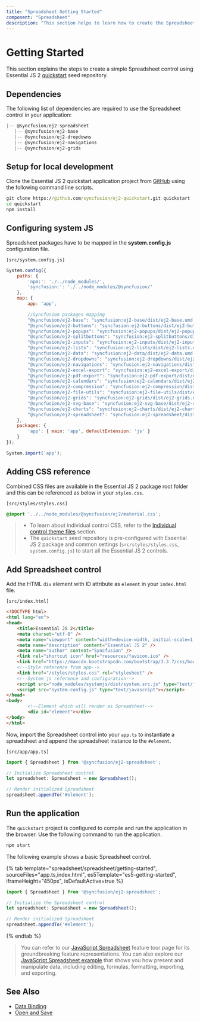 ```yaml
---
title: "Spreadsheet Getting Started"
component: "Spreadsheet"
description: "This section helps to learn how to create the Spreadsheet control in HTML5 JavaScript application with its basic features like selection, editing, formatting, importing and exporting to Excel."
---
```


# Getting Started

This section explains the steps to create a simple Spreadsheet control using Essential JS 2 [quickstart](https://github.com/syncfusion/ej2-quickstart.git) seed repository.

## Dependencies

The following list of dependencies are required to use the Spreadsheet control in your application:

```js
|-- @syncfusion/ej2-spreadsheet
   |-- @syncfusion/ej2-base
   |-- @syncfusion/ej2-dropdowns
   |-- @syncfusion/ej2-navigations
   |-- @syncfusion/ej2-grids

```

## Setup for local development

Clone the Essential JS 2 quickstart application project from [GitHub](https://github.com/syncfusion/ej2-quickstart.git) using the following command line scripts.

```cmd
git clone https://github.com/syncfusion/ej2-quickstart.git quickstart
cd quickstart
npm install
```

## Configuring system JS

Spreadsheet packages have to be mapped in the **system.config.js** configuration file.

`[src/system.config.js]`

```js
System.config({
    paths: {
        'npm:': './../node_modules/',
        'syncfusion:': './../node_modules/@syncfusion/'
    },
    map: {
        app: 'app',

        //Syncfusion packages mapping
        "@syncfusion/ej2-base": "syncfusion:ej2-base/dist/ej2-base.umd.min.js",
        "@syncfusion/ej2-buttons": "syncfusion:ej2-buttons/dist/ej2-buttons.umd.min.js",
        "@syncfusion/ej2-popups": "syncfusion:ej2-popups/dist/ej2-popups.umd.min.js",
        "@syncfusion/ej2-splitbuttons": "syncfusion:ej2-splitbuttons/dist/ej2-splitbuttons.umd.min.js",
        "@syncfusion/ej2-inputs": "syncfusion:ej2-inputs/dist/ej2-inputs.umd.min.js",
        "@syncfusion/ej2-lists": "syncfusion:ej2-lists/dist/ej2-lists.umd.min.js",
        "@syncfusion/ej2-data": "syncfusion:ej2-data/dist/ej2-data.umd.min.js",
        "@syncfusion/ej2-dropdowns": "syncfusion:ej2-dropdowns/dist/ej2-dropdowns.umd.min.js",
        "@syncfusion/ej2-navigations": "syncfusion:ej2-navigations/dist/ej2-navigations.umd.min.js",
        "@syncfusion/ej2-excel-export": "syncfusion:ej2-excel-export/dist/ej2-excel-export.umd.min.js",
        "@syncfusion/ej2-pdf-export": "syncfusion:ej2-pdf-export/dist/ej2-pdf-export.umd.min.js",
        "@syncfusion/ej2-calendars": "syncfusion:ej2-calendars/dist/ej2-calendars.umd.min.js",
        "@syncfusion/ej2-compression": "syncfusion:ej2-compression/dist/ej2-compression.umd.min.js",
        "@syncfusion/ej2-file-utils": "syncfusion:ej2-file-utils/dist/ej2-file-utils.umd.min.js",
        "@syncfusion/ej2-grids": "syncfusion:ej2-grids/dist/ej2-grids.umd.min.js",
        "@syncfusion/ej2-svg-base": "syncfusion:ej2-svg-base/dist/ej2-svg-base.umd.min.js",
        "@syncfusion/ej2-charts": "syncfusion:ej2-charts/dist/ej2-charts.umd.min.js",
        "@syncfusion/ej2-spreadsheet": "syncfusion:ej2-spreadsheet/dist/ej2-spreadsheet.umd.min.js"
    },
    packages: {
        'app': { main: 'app', defaultExtension: 'js' }
    }
});

System.import('app');
```

## Adding CSS reference

Combined CSS files are available in the Essential JS 2 package root folder and
this can be referenced as below in your `styles.css`.

`[src/styles/styles.css]`

```css
@import '../../node_modules/@syncfusion/ej2/material.css';
```

> * To learn about individual control CSS, refer to the
[Individual control theme files](https://ej2.syncfusion.com/documentation/appearance/theme/#referring-individual-component-theme) section.
> * The `quickstart` seed repository is pre-configured with Essential JS 2 package and common settings (`src/styles/styles.css`, `system.config.js`)
to start all the Essential JS 2 controls.

## Add Spreadsheet control

Add the HTML `div` element with ID attribute as `element` in your `index.html` file.

`[src/index.html]`

```html
<!DOCTYPE html>
<html lang="en">
<head>
    <title>Essential JS 2</title>
    <meta charset="utf-8" />
    <meta name="viewport" content="width=device-width, initial-scale=1.0, user-scalable=no" />
    <meta name="description" content="Essential JS 2" />
    <meta name="author" content="Syncfusion" />
    <link rel="shortcut icon" href="resources/favicon.ico" />
    <link href="https://maxcdn.bootstrapcdn.com/bootstrap/3.3.7/css/bootstrap.min.css" rel="stylesheet" />
    <!--Style reference from app-->
    <link href="/styles/styles.css" rel="stylesheet" />
    <!--System js reference and configuration-->
    <script src="node_modules/systemjs/dist/system.src.js" type="text/javascript"></script>
    <script src="system.config.js" type="text/javascript"></script>
</head>
<body>
        <!--Element which will render as Spreadsheet-->
        <div id="element"></div>
</body>
</html>
```

Now, import the Spreadsheet control into your `app.ts` to instantiate a spreadsheet and append the spreadsheet instance to the `#element`.

`[src/app/app.ts]`

```typescript
import { Spreadsheet } from '@syncfusion/ej2-spreadsheet';

// Initialize Spreadsheet control
let spreadsheet: Spreadsheet = new Spreadsheet();

// Render initialized Spreadsheet
spreadsheet.appendTo('#element');
```

## Run the application

The `quickstart` project is configured to compile and run the application in the browser. Use the following command to run the application.

```cmd
npm start
```

The following example shows a basic Spreadsheet control.

{% tab template="spreadsheet/spreadsheet/getting-started", sourceFiles="app.ts,index.html", es5Template="es5-getting-started", iframeHeight="450px", isDefaultActive=true %}

```typescript
import { Spreadsheet } from '@syncfusion/ej2-spreadsheet';

// Initialize the Spreadsheet control
let spreadsheet: Spreadsheet = new Spreadsheet();

// Render initialized Spreadsheet
spreadsheet.appendTo('#element');
```

{% endtab %}

> You can refer to our [JavaScript Spreadsheet](https://www.syncfusion.com/javascript-ui-controls/js-spreadsheet) feature tour page for its groundbreaking feature representations. You can also explore our [JavaScript Spreadsheet example](https://ej2.syncfusion.com/demos/#/material/spreadsheet/default.html) that shows you how present and manipulate data, including editing, formulas, formatting, importing, and exporting.

## See Also

* [Data Binding](./data-binding)
* [Open and Save](./open-save)